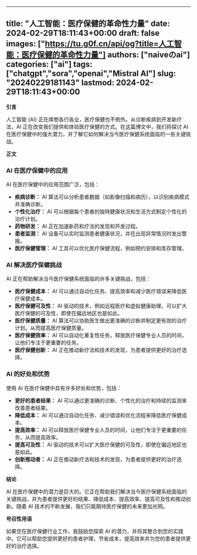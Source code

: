 
---
title: "人工智能：医疗保健的革命性力量"
date: 2024-02-29T18:11:43+00:00
draft: false
images: ["https://tu.g0f.cn/api/og?title=人工智能：医疗保健的革命性力量"]
authors: ["naiveのai"]
categories: ["ai"]
tags: ["chatgpt","sora","openai","Mistral AI"]
slug: "20240229181143"
lastmod: 2024-02-29T18:11:43+00:00
---
**引言**

人工智能 (AI) 正在席卷各行各业，医疗保健也不例外。从诊断疾病到开发新疗法，AI 正在改变我们提供和体验医疗保健的方式。在这篇博文中，我们将探讨 AI 在医疗保健中的强大潜力，并了解它如何解决当今医疗保健系统面临的一些关键挑战。

**正文**

### AI 在医疗保健中的应用

AI 在医疗保健中的应用范围广泛，包括：

- **疾病诊断：** AI 算法可以分析患者数据（如影像扫描和病历），以识别疾病模式并准确诊断。
- **个性化治疗：** AI 可以根据每个患者的独特健康状况和生活方式制定个性化的治疗计划。
- **药物研发：** AI 正在加速新药和疗法的发现和开发过程。
- **患者监测：** AI 设备可以实时监测患者健康状况，并在出现异常情况时发出警报。
- **医疗保健管理：** AI 工具可以优化医疗保健流程，例如预约安排和库存管理。

### AI 解决医疗保健挑战

AI 正在帮助解决当今医疗保健系统面临的许多关键挑战，包括：

- **医疗保健成本：** AI 可以通过自动化任务、提高效率和减少医疗错误来降低医疗保健成本。
- **医疗保健可及性：** AI 驱动的技术，例如远程医疗和虚拟健康助理，可以扩大医疗保健的可及性，即使在偏远地区也是如此。
- **医疗保健质量：** AI 算法可以协助医生做出更准确的诊断并制定更有效的治疗计划，从而提高医疗保健质量。
- **医疗保健效率：** AI 可以自动化重复性任务，释放医疗保健专业人员的时间，让他们专注于更重要的任务。
- **医疗保健创新：** AI 正在推动新疗法和技术的发现，为患者提供更好的治疗选择。

### AI 的好处和优势

使用 AI 在医疗保健中具有许多好处和优势，包括：

- **更好的患者结果：** AI 可以通过更准确的诊断、个性化的治疗和持续的监测来改善患者结果。
- **降低成本：** AI 可以通过自动化任务、减少错误和优化流程来降低医疗保健成本。
- **提高效率：** AI 可以释放医疗保健专业人员的时间，让他们专注于更重要的任务，从而提高效率。
- **提高可及性：** AI 驱动的技术可以扩大医疗保健的可及性，即使在偏远地区也是如此。
- **创新推动者：** AI 正在推动新疗法和技术的发现，为患者提供更好的治疗选择。

**结论**

AI 在医疗保健中的潜力是巨大的。它正在帮助我们解决当今医疗保健系统面临的关键挑战，并为患者提供更好的结果、降低成本、提高效率、提高可及性和推动创新。随着 AI 技术的不断发展，我们只能期待医疗保健的未来更加光明。

**号召性用语**

如果您在医疗保健行业工作，我鼓励您探索 AI 的潜力，并将其整合到您的实践中。它可以帮助您提供更好的患者护理，节省成本，提高效率并为您的患者提供更好的治疗选择。